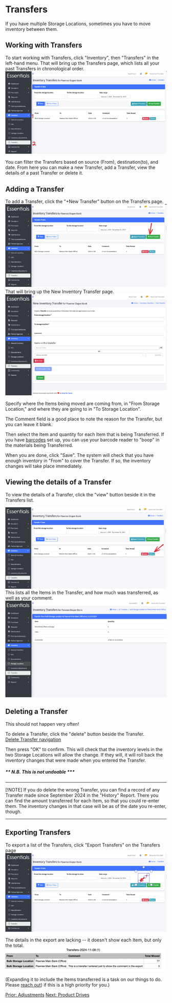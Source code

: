 # Transfers
If you have multiple Storage Locations, sometimes you have to move inventory between them.  
## Working with Transfers
To start working with Transfers, click "Inventory",  then "Transfers" in the left-hand menu.
That will bring up the Transfers page, which lists all your past Transfers in chronological order.  
![Navigation to Transfers](images/inventory/inventory_transfers_navigation.png)

You can filter the Transfers based on source (From), destination(to), and date.
From here you can make a new Transfer, add a Transfer, view the details of a past Transfer or delete it.

## Adding a Transfer
To add a Transfer, click the "+New Transfer" button on the Transfers page. 
![New Transfer navigation](images/inventory/inventory_transfers_new_navigation.png)
That will bring up the New Inventory Transfer page.
![New Transfer](images/inventory/inventory_transfers_new.png)

Specify where the Items being moved are coming from, in "From Storage Location," and where they are going to in "To Storage Location".

The Comment field is a good place to note the reason for the Transfer, but you can leave it blank.

Then select the Item and quantity for each Item that is being Transferred.  If you have [barcodes](inventory_barcodes.md) set up,  you can use your barcode reader to "boop" in the materials being Transferred.

When you are done, click "Save".  The system will check that you have enough inventory in "From" to cover the Transfer.  If so, the inventory changes will take place immediately.

## Viewing the details of a Transfer
To view the details of a Transfer, click the "view" button beside it in the Transfers list.

![view Transfer navigation](images/inventory/inventory_transfers_view_navigation.png)
This lists all the Items in the Transfer, and how much was transferred, as well as your comment.
![view Transfer](images/inventory/inventory_transfers_view.png)
## Deleting a Transfer

This should not happen very often!  

To delete a Transfer, click the "delete" button beside the Transfer.  
[Delete Transfer navigation](images/inventory/inventory_transfers_delete.png)

Then press "OK" to confirm.
This will check that the inventory levels in the two Storage Locations will allow the change.  If they will, it will roll back the inventory changes that were made when you entered the Transfer.

##### ** N.B. This is not undoable  *** 

----

[!NOTE]  If you do delete the wrong Transfer, you can find a record of any Transfer made since September 2024 in the "History" Report.  There you can find the amount transferred  for each Item, so that you could re-enter them.  The inventory changes in that case will be as of the date you re-enter, though.

----

## Exporting Transfers
To export a list of the Transfers, click "Export Transfers" on the Transfers page
![Navigation to Transfer export](images/inventory/inventory_transfers_export_navigation.png)

The details in the export are lacking -- it doesn't show each Item, but only the total.
![Sample Transfer export](images/inventory/inventory_transfers_export.png)

(Expanding it to include the Items transferred is a task on our things to do.  Please [reach out](intro_ii.md)) if this is a high priority for you.)

[Prior:  Adjustments](inventory_adjustments.md) [Next: Product Drives](community_product_drives.md)